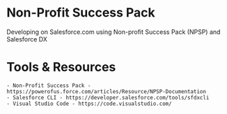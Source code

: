 # Non-Profit Success Pack

Developing on Salesforce.com using Non-profit Success Pack (NPSP) and Salesforce DX

# Tools & Resources
    - Non-Profit Success Pack - https://powerofus.force.com/articles/Resource/NPSP-Documentation
    - Salesforce CLI - https://developer.salesforce.com/tools/sfdxcli
    - Visual Studio Code - https://code.visualstudio.com/
